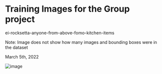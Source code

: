 
# Training Images for the Group project

ei-rocksetta-anyone-from-above-fomo-kitchen-items

Note: Image does not show how many images and bounding boxes were in the dataset

March 5th, 2022

![image](https://user-images.githubusercontent.com/5605614/162274567-e8e50b01-1f17-46be-abb4-262a385ea9ba.png)






